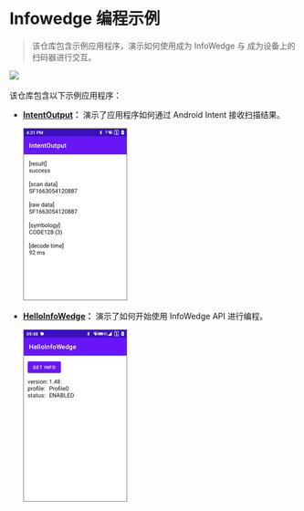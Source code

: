 # Infowedge 编程示例

> 该仓库包含示例应用程序，演示如何使用成为 InfoWedge 与 成为设备上的扫码器进行交互。

[![](https://img.shields.io/badge/en-English-green.svg)](README.md)

该仓库包含以下示例应用程序：

- **[IntentOutput](IntentOutput/README_zh-CN.md)：** 演示了应用程序如何通过 Android Intent 接收扫描结果。

    ![overview.png](IntentOutput/pics/overview.png)
    
- **[HelloInfoWedge](HelloInfoWedge/README_zh-CN.md)：** 演示了如何开始使用 InfoWedge API 进行编程。

    ![overview.png](HelloInfoWedge/pics/overview.png)
